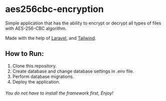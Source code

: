 # aes256cbc-encryption
Simple application that has the ability to encrypt or decrypt all types of files with AES-256-CBC algorithm.

Made with the help of [Laravel](https://laravel.com/), and [Tailwind](https://tailwindcss.com/).

## How to Run:
1. Clone this repository.
2. Create database and change database settings in .env file.
3. Perform database migrations.
4. Deploy the application.

###### You do not have to install the framework first, Enjoy!
